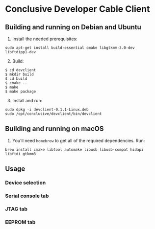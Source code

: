 # Conclusive Developer Cable Client

## Building and running on Debian and Ubuntu

1. Install the needed prerequisites:

```
sudo apt-get install build-essential cmake libgtkmm-3.0-dev libftdipp1-dev
```

2. Build:

```
$ cd devclient
$ mkdir build
$ cd build
$ cmake ..
$ make
$ make package
```

3. Install and run:

```
sudo dpkg -i devclient-0.1.1-Linux.deb
sudo /opt/conclusive/devclient/bin/devclient
```

## Building and running on macOS

1. You'll need `homebrew` to get all of the required dependencies. Run:

```
brew install cmake libtool automake libusb libusb-compat hidapi libftdi gtkmm3
```



## Usage

### Device selection

### Serial console tab

### JTAG tab

### EEPROM tab
